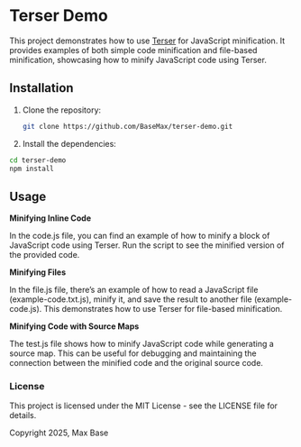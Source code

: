 # Terser Demo

This project demonstrates how to use [Terser](https://github.com/terser/terser) for JavaScript minification. It provides examples of both simple code minification and file-based minification, showcasing how to minify JavaScript code using Terser.

## Installation

1. Clone the repository:

   ```bash
   git clone https://github.com/BaseMax/terser-demo.git
   ```

2. Install the dependencies:

```bash
cd terser-demo
npm install
```

## Usage

**Minifying Inline Code**

In the code.js file, you can find an example of how to minify a block of JavaScript code using Terser. Run the script to see the minified version of the provided code.

**Minifying Files**

In the file.js file, there’s an example of how to read a JavaScript file (example-code.txt.js), minify it, and save the result to another file (example-code.js). This demonstrates how to use Terser for file-based minification.

**Minifying Code with Source Maps**

The test.js file shows how to minify JavaScript code while generating a source map. This can be useful for debugging and maintaining the connection between the minified code and the original source code.

### License

This project is licensed under the MIT License - see the LICENSE file for details.

Copyright 2025, Max Base
